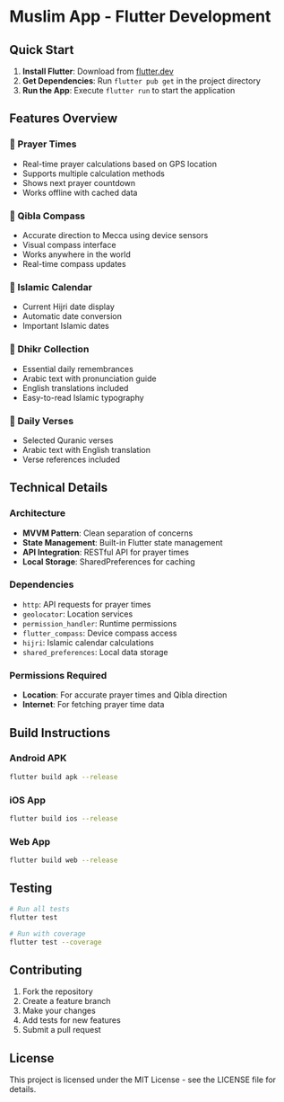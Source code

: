 # Muslim App - Flutter Development

## Quick Start

1. **Install Flutter**: Download from [flutter.dev](https://flutter.dev)
2. **Get Dependencies**: Run `flutter pub get` in the project directory
3. **Run the App**: Execute `flutter run` to start the application

## Features Overview

### 🕌 Prayer Times
- Real-time prayer calculations based on GPS location
- Supports multiple calculation methods
- Shows next prayer countdown
- Works offline with cached data

### 🧭 Qibla Compass  
- Accurate direction to Mecca using device sensors
- Visual compass interface
- Works anywhere in the world
- Real-time compass updates

### 📅 Islamic Calendar
- Current Hijri date display
- Automatic date conversion
- Important Islamic dates

### 📿 Dhikr Collection
- Essential daily remembrances
- Arabic text with pronunciation guide
- English translations included
- Easy-to-read Islamic typography

### 📖 Daily Verses
- Selected Quranic verses
- Arabic text with English translation
- Verse references included

## Technical Details

### Architecture
- **MVVM Pattern**: Clean separation of concerns
- **State Management**: Built-in Flutter state management
- **API Integration**: RESTful API for prayer times
- **Local Storage**: SharedPreferences for caching

### Dependencies
- `http`: API requests for prayer times
- `geolocator`: Location services
- `permission_handler`: Runtime permissions
- `flutter_compass`: Device compass access
- `hijri`: Islamic calendar calculations
- `shared_preferences`: Local data storage

### Permissions Required
- **Location**: For accurate prayer times and Qibla direction
- **Internet**: For fetching prayer time data

## Build Instructions

### Android APK
```bash
flutter build apk --release
```

### iOS App
```bash
flutter build ios --release
```

### Web App
```bash
flutter build web --release
```

## Testing
```bash
# Run all tests
flutter test

# Run with coverage
flutter test --coverage
```

## Contributing

1. Fork the repository
2. Create a feature branch
3. Make your changes
4. Add tests for new features
5. Submit a pull request

## License

This project is licensed under the MIT License - see the LICENSE file for details.